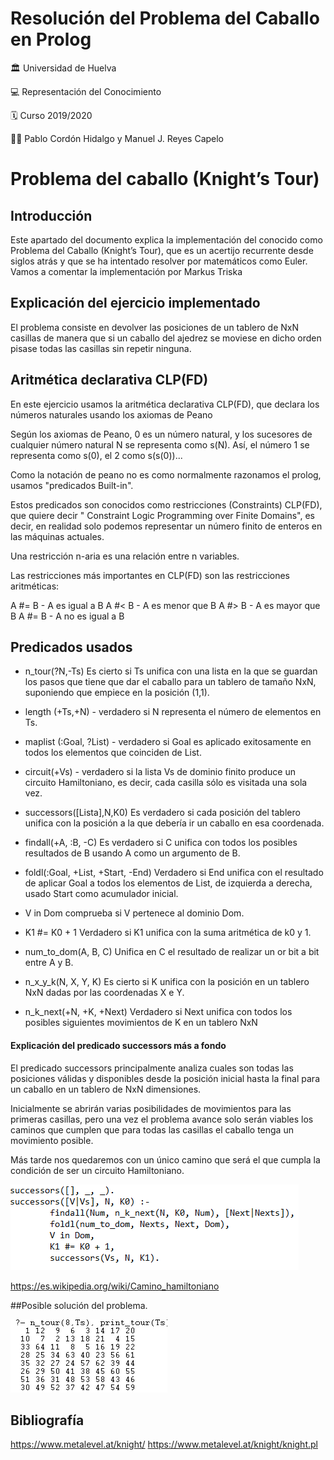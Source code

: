 # Resolución del Problema del Caballo en Prolog


:classical_building: Universidad de Huelva

:computer: Representación del Conocimiento

:spiral_calendar: Curso 2019/2020

:men_wrestling: Pablo Cordón Hidalgo y Manuel J. Reyes Capelo

# Problema del caballo (Knight’s Tour)

## Introducción

Este apartado del documento explica la implementación del conocido como Problema del Caballo (Knight’s Tour), que es un acertijo recurrente desde siglos atrás y que se ha intentado resolver por matemáticos como Euler. Vamos a comentar la implementación por Markus Triska

## Explicación del ejercicio implementado

El problema consiste en devolver las posiciones de un tablero de NxN casillas de manera que si un caballo del ajedrez se moviese en dicho orden pisase todas las casillas sin repetir ninguna.

## Aritmética declarativa CLP(FD)

En este ejercicio usamos la aritmética declarativa CLP(FD), que declara los números naturales usando los axiomas de Peano

Según los axiomas de Peano, 0 es un número natural, y los sucesores de cualquier número natural N se representa como s(N).
Así, el número 1 se representa como s(0), el 2 como s(s(0))...

Como la notación de peano no es como normalmente razonamos el prolog, usamos "predicados Built-in".

Estos predicados son conocidos como restricciones (Constraints) CLP(FD), que quiere decir " Constraint Logic Programming over Finite Domains",
es decir, en realidad solo podemos representar un número finito de enteros en las máquinas actuales.

Una restricción n-aria es una relación entre n variables.

Las restricciones más importantes en CLP(FD) son las restricciones aritméticas: 

A #= B -  A es igual a B
A #< B -  A es menor que B
A #> B -  A es mayor que B
A #\= B - A no es igual a B

## Predicados usados

- n_tour(?N,-Ts) Es cierto si Ts unifica con una lista en la que se guardan los pasos que tiene que dar el caballo para un tablero de tamaño NxN, suponiendo que empiece en la posición (1,1).

- length (+Ts,+N) - verdadero si N representa el número de elementos en Ts.

- maplist (:Goal, ?List) - verdadero si Goal es aplicado exitosamente en todos los elementos que coinciden de List.

- circuit(+Vs) - verdadero si la lista Vs de dominio finito produce un circuito Hamiltoniano, es decir, cada casilla sólo es visitada una sola vez.

- successors([Lista],N,K0) Es verdadero si cada posición del tablero unifica con la posición a la que debería ir un caballo en esa coordenada.

- findall(+A, :B, -C) Es verdadero si C unifica con todos los posibles resultados de B usando A como un argumento de B.

- foldl(:Goal, +List, +Start, -End) Verdadero si End unifica con el resultado de aplicar Goal a todos los elementos de List, de izquierda a derecha, usado Start como acumulador inicial.

- V in Dom comprueba si V pertenece al dominio Dom.

- K1 #= K0 + 1 Verdadero si K1 unifica con la suma aritmética de k0 y 1.

- num_to_dom(A, B, C) Unifica en C el resultado de realizar un or bit a bit entre A y B.

-  n_x_y_k(N, X, Y, K) Es cierto si K unifica con la posición en un tablero NxN dadas por las coordenadas X e Y.

- n_k_next(+N, +K, +Next) Verdadero si Next unifica con todos los posibles siguientes movimientos de K en un tablero NxN

#### Explicación del predicado successors más a fondo

El predicado successors principalmente analiza cuales son todas las posiciones válidas y disponibles desde la posición inicial hasta la final para un caballo en un tablero de NxN dimensiones.
	
Inicialmente se abrirán varias posibilidades de movimientos para las primeras casillas, pero una vez el problema avance solo serán viables los caminos que cumplen que para todas las casillas el caballo tenga un movimiento posible.
	
Más tarde nos quedaremos con un único camino que será el que cumpla la condición de ser un circuito Hamiltoniano.

![succesors](https://github.com/pabletecor/rc1920/blob/master/Trabajo%20Final/Practica/Codigo/Imagenes/succesors.PNG)

https://es.wikipedia.org/wiki/Camino_hamiltoniano

##Posible solución del problema.

![Solución](https://github.com/pabletecor/rc1920/blob/master/Trabajo%20Final/Practica/Codigo/Imagenes/solucion.PNG)


## Bibliografía

https://www.metalevel.at/knight/
https://www.metalevel.at/knight/knight.pl
